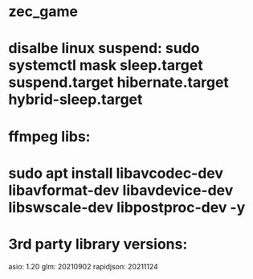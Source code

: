 # zec_game
# disalbe linux suspend: sudo systemctl mask sleep.target suspend.target hibernate.target hybrid-sleep.target

# ffmpeg libs:
# sudo apt install libavcodec-dev libavformat-dev libavdevice-dev libswscale-dev libpostproc-dev -y

# 3rd party library versions:
asio:       1.20
glm:        20210902
rapidjson:  20211124
